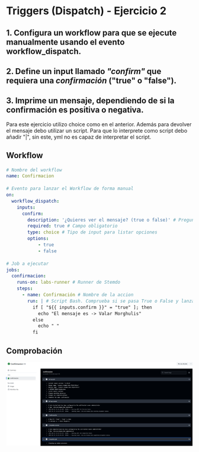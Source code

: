 # Triggers (Dispatch) - Ejercicio 2

## 1. Configura un workflow para que se ejecute manualmente usando el evento workflow_dispatch.

## 2. Define un input llamado _"confirm"_ que requiera una _confirmación_ ("true" o "false").

## 3. Imprime un mensaje, dependiendo de si la confirmación es positiva o negativa.

Para este ejercicio utilizo choice como en el anterior. Además para devolver el mensaje debo utilizar un script. Para que lo interprete como script debo añadir "|", sin este, yml no es capaz de interpretar el script. 

## Workflow

```yml
# Nombre del workflow
name: Confirmacion

# Evento para lanzar el Workflow de forma manual 
on:
  workflow_dispatch:
    inputs:
      confirm:
        description: '¿Quieres ver el mensaje? (true o false)' # Pregunta con respuesta true o false
        required: true # Campo obligatorio
        type: choice # Tipo de input para listar opciones   
        options:
            - true 
            - false

# Job a ejecutar 
jobs:
  confirmacion:
    runs-on: labs-runner # Runner de Stemdo
    steps:
      - name: Confirmación # Nombre de la accion 
        run: | # Script Bash. Comprueba si se pasa True o False y lanza el mensaje. 
          if [ "${{ inputs.confirm }}" = "true" ]; then 
            echo "El mensaje es -> Valar Morghulis"
          else 
            echo " "
          fi
```
## Comprobación 

<img src="../../../auxiliar/ej1.7.png">